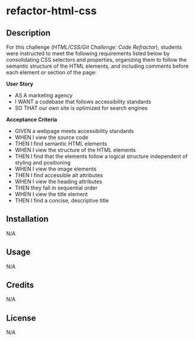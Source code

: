 # refactor-html-css

## Description
For this challenge (*HTML/CSS/Git Challenge: Code Refractor*), students were instructed to meet the following requirements listed below by consolidating CSS selectors and properties, organizing them to follow the semantic structure of the HTML elements, and including comments before each element or section of the page:

**User Story** 
- AS A marketing agency
- I WANT a codebase that follows accessibility standards
- SO THAT our own site is optimized for search engines

**Acceptance Criteria** 
- GIVEN a webpage meets accessibility standards
- WHEN I view the source code
- THEN I find semantic HTML elements
- WHEN I view the structure of the HTML elements
- THEN I find that the elements follow a logical structure independent of styling and positioning
- WHEN I view the image elements
- THEN I find accessible alt attributes
- WHEN I view the heading attributes
- THEN they fall in sequential order
- WHEN I view the title element
- THEN I find a concise, descriptive title

## Installation
N/A

## Usage
N/A

## Credits
N/A

## License
N/A